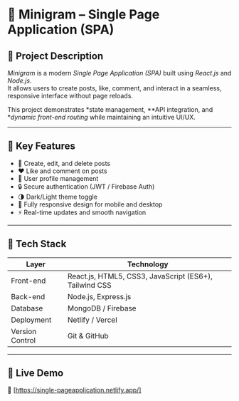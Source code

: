 # 🧠 Minigram – Single Page Application (SPA)

## 📖 Project Description
*Minigram* is a modern *Single Page Application (SPA)* built using *React.js* and *Node.js*.  
It allows users to create posts, like, comment, and interact in a seamless, responsive interface without page reloads.  

This project demonstrates *state management, **API integration, and **dynamic front-end routing* while maintaining an intuitive UI/UX.

---

## 🔑 Key Features
- 📝 Create, edit, and delete posts  
- ❤️ Like and comment on posts  
- 👤 User profile management  
- 🔒 Secure authentication (JWT / Firebase Auth)  
- 🌗 Dark/Light theme toggle  
- 📱 Fully responsive design for mobile and desktop  
- ⚡ Real-time updates and smooth navigation  

---

## 🧰 Tech Stack
| Layer | Technology |
|-------|------------|
| Front-end | React.js, HTML5, CSS3, JavaScript (ES6+), Tailwind CSS |
| Back-end | Node.js, Express.js |
| Database | MongoDB / Firebase |
| Deployment | Netlify / Vercel |
| Version Control | Git & GitHub |

---

## 🚀 Live Demo
🔗 [https://single-pageapplication.netlify.app/]
